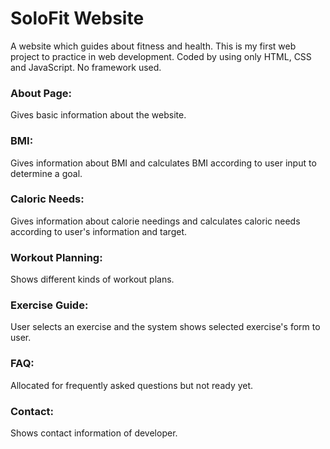 # SoloFit Website
A website which guides about fitness and health. This is my first web project to practice in web development. Coded by using only HTML, CSS and JavaScript. No framework used.

### About Page:
Gives basic information about the website.

### BMI:
Gives information about BMI and calculates BMI according to user input to determine a goal.

### Caloric Needs:
Gives information about calorie needings and calculates caloric needs according to user's information and target.

### Workout Planning:
Shows different kinds of workout plans.

### Exercise Guide:
User selects an exercise and the system shows selected exercise's form to user.

### FAQ:
Allocated for frequently asked questions but not ready yet.

### Contact:
Shows contact information of developer.




